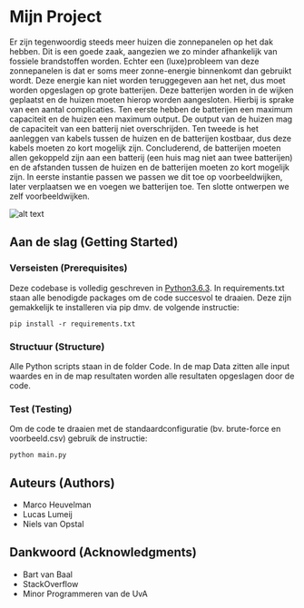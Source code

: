 # Mijn Project

Er zijn tegenwoordig steeds meer huizen die zonnepanelen op het dak hebben. Dit
is een goede zaak, aangezien we zo minder afhankelijk van fossiele brandstoffen
worden. Echter een (luxe)probleem van deze zonnepanelen is dat er soms meer zonne-energie
binnenkomt dan gebruikt wordt. Deze energie kan niet worden teruggegeven aan het
net, dus moet worden opgeslagen op grote batterijen. Deze batterijen worden in de
wijken geplaatst en de huizen moeten hierop worden aangesloten. Hierbij is sprake
van een aantal complicaties. Ten eerste hebben de batterijen een maximum capaciteit
en de huizen een maximum output. De output van de huizen mag de capaciteit van een
batterij niet overschrijden. Ten tweede is het aanleggen van kabels tussen de huizen
en de batterijen kostbaar, dus deze kabels moeten zo kort mogelijk zijn. Concluderend,
de batterijen moeten allen gekoppeld zijn aan een batterij (een huis mag niet aan
twee batterijen) en de afstanden tussen de huizen en de batterijen moeten zo kort
mogelijk zijn. In eerste instantie passen we passen we dit toe op voorbeeldwijken,
later verplaatsen we en voegen we batterijen toe. Ten slotte ontwerpen we zelf
voorbeeldwijken.

![alt text](http://heuristieken.nl/wiki/images/b/b7/Wijk1.png)

## Aan de slag (Getting Started)

### Verseisten (Prerequisites)

Deze codebase is volledig geschreven in [Python3.6.3](https://www.python.org/downloads/). In requirements.txt staan alle benodigde packages om de code succesvol te draaien. Deze zijn gemakkelijk te installeren via pip dmv. de volgende instructie:

```
pip install -r requirements.txt
```

### Structuur (Structure)

Alle Python scripts staan in de folder Code. In de map Data zitten alle input waardes en in de map resultaten worden alle resultaten opgeslagen door de code.

### Test (Testing)

Om de code te draaien met de standaardconfiguratie (bv. brute-force en voorbeeld.csv) gebruik de instructie:

```
python main.py
```

## Auteurs (Authors)

* Marco Heuvelman
* Lucas Lumeij
* Niels van Opstal

## Dankwoord (Acknowledgments)

* Bart van Baal
* StackOverflow
* Minor Programmeren van de UvA
